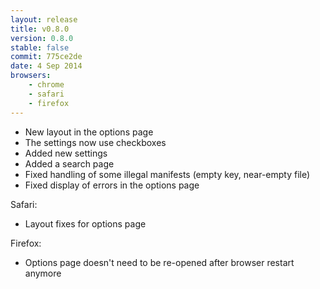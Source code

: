 ```yaml
---
layout: release
title: v0.8.0
version: 0.8.0
stable: false
commit: 775ce2de
date: 4 Sep 2014
browsers:
    - chrome
    - safari
    - firefox
---
```


- New layout in the options page
- The settings now use checkboxes
- Added new settings
- Added a search page
- Fixed handling of some illegal manifests (empty key, near-empty file)
- Fixed display of errors in the options page

Safari:
- Layout fixes for options page

Firefox:
- Options page doesn't need to be re-opened after browser restart anymore
